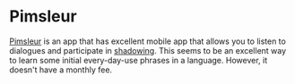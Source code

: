 # Pimsleur
[Pimsleur](https://www.pimsleur.com/) is an app that has excellent mobile app that allows you to listen to dialogues and participate in [shadowing](https://en.wikipedia.org/wiki/Speech_shadowing).  This seems to be an excellent way to learn some initial every-day-use phrases in a language.  However, it doesn't have a monthly fee.
